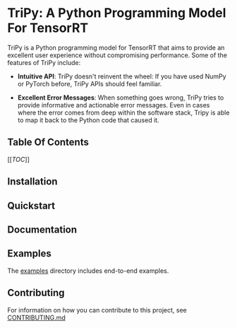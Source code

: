 # TriPy: A Python Programming Model For TensorRT

TriPy is a Python programming model for TensorRT that aims to provide an excellent
user experience without compromising performance. Some of the features of TriPy include:

- **Intuitive API**: TriPy doesn't reinvent the wheel: If you have used NumPy or
    PyTorch before, TriPy APIs should feel familiar.

- **Excellent Error Messages**: When something goes wrong, TriPy tries to provide
    informative and actionable error messages. Even in cases where the error comes
    from deep within the software stack, Tripy is able to map it back to the Python code
    that caused it.


<!-- Tripy: DOC: OMIT Start -->
## Table Of Contents

[[_TOC_]]

<!-- Tripy: DOC: OMIT End -->

## Installation

<!-- TODO: Include `pip install` instructions here -->


## Quickstart

<!-- TODO: Link to intro to tripy guide -->


<!-- Tripy: DOC: OMIT Start -->

## Documentation

<!-- TODO: Link to docs -->


## Examples

The [examples](./examples/) directory includes end-to-end examples.


## Contributing

For information on how you can contribute to this project, see [CONTRIBUTING.md](./CONTRIBUTING.md)

<!-- Tripy: DOC: OMIT End -->
